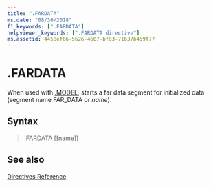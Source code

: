 ```yaml
---
title: ".FARDATA"
ms.date: "08/30/2018"
f1_keywords: [".FARDATA"]
helpviewer_keywords: [".FARDATA directive"]
ms.assetid: 4458ef66-5626-4607-bf83-71637b459f77
---
```

# .FARDATA

When used with [.MODEL](../../assembler/masm/dot-model.md), starts a far data segment for initialized data (segment name FAR_DATA or *name*).

## Syntax

> .FARDATA [[name]]

## See also

[Directives Reference](../../assembler/masm/directives-reference.md)<br/>